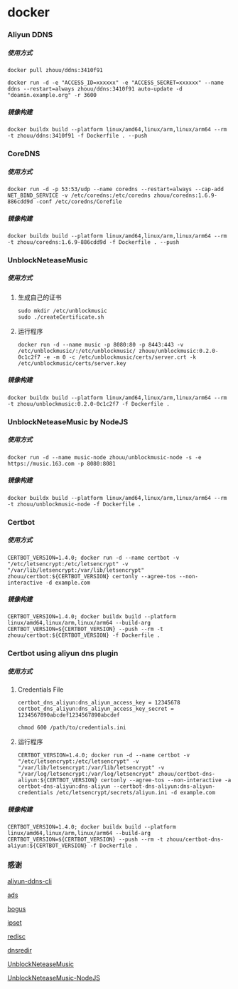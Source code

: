 # docker



### Aliyun DDNS

##### 使用方式

```shell
docker pull zhouu/ddns:3410f91

docker run -d -e "ACCESS_ID=xxxxxx" -e "ACCESS_SECRET=xxxxxx" --name ddns --restart=always zhouu/ddns:3410f91 auto-update -d "doamin.example.org" -r 3600
```

##### 镜像构建

```shell
docker buildx build --platform linux/amd64,linux/arm,linux/arm64 --rm -t zhouu/ddns:3410f91 -f Dockerfile . --push
```


### CoreDNS

##### 使用方式

```shell
docker run -d -p 53:53/udp --name coredns --restart=always --cap-add NET_BIND_SERVICE -v /etc/coredns:/etc/coredns zhouu/coredns:1.6.9-886cdd9d -conf /etc/coredns/Corefile
```

##### 镜像构建

```shell
docker buildx build --platform linux/amd64,linux/arm,linux/arm64 --rm -t zhouu/coredns:1.6.9-886cdd9d -f Dockerfile . --push
```


### UnblockNeteaseMusic

##### 使用方式

1. 生成自己的证书

   ```shell
   sudo mkdir /etc/unblockmusic
   sudo ./createCertificate.sh
   ```

2. 运行程序

   ```shell
   docker run -d --name music -p 8080:80 -p 8443:443 -v /etc/unblockmusic/:/etc/unblockmusic/ zhouu/unblockmusic:0.2.0-0c1c2f7 -e -m 0 -c /etc/unblockmusic/certs/server.crt -k /etc/unblockmusic/certs/server.key
   ```

##### 镜像构建
```shell
docker buildx build --platform linux/amd64,linux/arm,linux/arm64 --rm -t zhouu/unblockmusic:0.2.0-0c1c2f7 -f Dockerfile .
```


### UnblockNeteaseMusic by NodeJS

##### 使用方式

```shell
docker run -d --name music-node zhouu/unblockmusic-node -s -e https://music.163.com -p 8080:8081
```

##### 镜像构建
```shell
docker buildx build --platform linux/amd64,linux/arm,linux/arm64 --rm -t zhouu/unblockmusic-node -f Dockerfile .
```


### Certbot

##### 使用方式

```shell
CERTBOT_VERSION=1.4.0; docker run -d --name certbot -v "/etc/letsencrypt:/etc/letsencrypt" -v "/var/lib/letsencrypt:/var/lib/letsencrypt" zhouu/certbot:${CERTBOT_VERSION} certonly --agree-tos --non-interactive -d example.com
```

##### 镜像构建

```shell
CERTBOT_VERSION=1.4.0; docker buildx build --platform linux/amd64,linux/arm,linux/arm64 --build-arg CERTBOT_VERSION=${CERTBOT_VERSION} --push --rm -t zhouu/certbot:${CERTBOT_VERSION} -f Dockerfile .
```


### Certbot using aliyun dns plugin

##### 使用方式

1. Credentials File

   ```shell
   certbot_dns_aliyun:dns_aliyun_access_key = 12345678
   certbot_dns_aliyun:dns_aliyun_access_key_secret = 1234567890abcdef1234567890abcdef

   chmod 600 /path/to/credentials.ini
   ```

2. 运行程序

   ```shell
   CERTBOT_VERSION=1.4.0; docker run -d --name certbot -v "/etc/letsencrypt:/etc/letsencrypt" -v "/var/lib/letsencrypt:/var/lib/letsencrypt" -v "/var/log/letsencrypt:/var/log/letsencrypt" zhouu/certbot-dns-aliyun:${CERTBOT_VERSION} certonly --agree-tos --non-interactive -a certbot-dns-aliyun:dns-aliyun --certbot-dns-aliyun:dns-aliyun-credentials /etc/letsencrypt/secrets/aliyun.ini -d example.com
   ```

##### 镜像构建

```shell
CERTBOT_VERSION=1.4.0; docker buildx build --platform linux/amd64,linux/arm,linux/arm64 --build-arg CERTBOT_VERSION=${CERTBOT_VERSION} --push --rm -t zhouu/certbot-dns-aliyun:${CERTBOT_VERSION} -f Dockerfile .
```


### 感谢

[aliyun-ddns-cli](https://github.com/honwen/aliyun-ddns-cli)

[ads](https://github.com/c-mueller/ads)

[bogus](https://github.com/missdeer/bogus)

[ipset](https://github.com/missdeer/ipset)

[redisc](https://github.com/miekg/redis)

[dnsredir](https://github.com/leiless/dnsredir)

[UnblockNeteaseMusic](https://github.com/cnsilvan/UnblockNeteaseMusic)

[UnblockNeteaseMusic-NodeJS](https://github.com/nondanee/UnblockNeteaseMusic)
